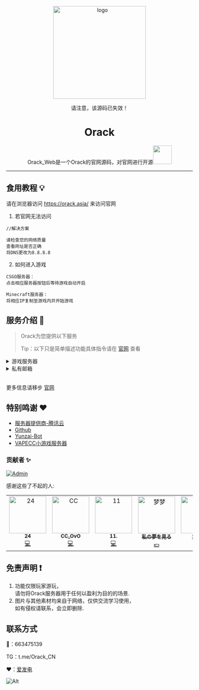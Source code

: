 <div align="center">
<img src="https://orack.asia/images/logo/logo.png" alt="logo" width = "250">
<br>
<p>请注意，该源码已失效！</p>
<h1>Orack</h1>

Orack_Web是一个Orack的官网源码，对官网进行开源<img src="https://media.giphy.com/media/mGcNjsfWAjY5AEZNw6/giphy.gif" width="50">
<br>


</div>

---

## 食用教程 💡

请在浏览器访问 https://orack.asia/ 来访问官网<br>

1. 若官网无法访问
```
//解决方案

请检查您的网络质量
查看网址是否正确
将DNS更改为8.8.8.8
```

2. 如何进入游戏

```
CSGO服务器：
点击相应服务器按钮后等待游戏自动开启

Minecraft服务器：
将相应IP复制至游戏内并开始游戏
```

## 服务介绍 📖

> Orack为您提供以下服务
>
> Tip：以下只是简单描述功能具体指令请在 [官网](https://orack.asia/) 查看
<details>
  <summary>游戏服务器</summary>

- [x] CSGO 55服务器

- [x] CSGO 死斗服务器

- [x] Minecraft小游戏服务器

- [x] Minecraft生存服务器


Tip：具体请在 [官网](https://orack.asia/) 查看
  </details>

<details>
  <summary>私有邮箱</summary>

- [x] 私有邮箱域名

- [x] 100% 隐私收发邮件

- [x] 可在任意邮箱平台使用

- [x] 更方便的管理邮件



</details>




<br>

更多信息请移步 [官网](https://orack.asia/)

## 特别鸣谢 ❤️

- [服务器提供商-腾讯云](https://cloud.tencent.com/)
- [Github](https://github.com/zCN24)
- [Yunzai-Bot](https://gitee.com/Le-niao/Yunzai-Bot)
- [VAPECC小游戏服务器](https://github.com/zCN24)


### 贡献者 ✨

<!-- ALL-CONTRIBUTORS-BADGE:START - Do not remove or modify this section -->
[![Admin](https://img.shields.io/badge/Adminstrator-10-orange.svg?style=flat-square)](#contributors-)
<!-- ALL-CONTRIBUTORS-BADGE:END -->
感谢这些了不起的人:

<!-- ALL-CONTRIBUTORS-LIST:START - Do not remove or modify this section -->
<!-- prettier-ignore-start -->
<!-- markdownlint-disable -->
<table>
  <tbody>
    <tr>
      <td align="center" valign="top" width="14.28%"><a href="https://github.com/zCN24"><img src="https://orack.asia/images/tx1.jpg" width="100px;" alt="24"/><br /><sub><b>24</b></sub></a><br /><a href="https://github.com/zCN24" title="Idea & Code">💻</a></td>
      <td align="center" valign="top" width="14.28%"><a href="https://github.com/zCN24"><img src="https://orack.asia/images/tx2.jpg" width="100px;" alt="CC"/><br /><sub><b>CC_OvO</b></sub></a><br /><a href="https://github.com/zCN24" title="Code & Moeny">💻</a></td>
      <td align="center" valign="top" width="14.28%"><a href="https://github.com/zCN24"><img src="https://orack.asia/images/tx3.jpg" width="100px;" alt="11"/><br /><sub><b>11.</b></sub></a><br /><a href="#ideas-Georgebillion" title="Idea & Moeny">💻</a></td>
      <td align="center" valign="top" width="14.28%"><a href="https://github.com/zCN24"><img src="https://orack.asia/images/tx6.jpg" width="100px;" alt="梦梦"/><br /><sub><b>私の夢を見る</b></sub></a><br /><a href="#ideas-xfdown" title="Idea & Moeny">💴</a></td>
      <td align="center" valign="top" width="14.28%"><a href="https://github.com/zCN24"><img src="https://orack.asia/images/tx5.jpg" width="100px;" alt="lxd"/><br /><sub><b>刘信达</b></sub></a><br /><a href="https://github.com/yeyang52/yenai-plugin/commits?author=liuzj288" title="Idea & Moeny">💴</a></td>
    </tr>
  </tbody>
</table>

<!-- markdownlint-restore -->
<!-- prettier-ignore-end -->

<!-- ALL-CONTRIBUTORS-LIST:END -->



## 免责声明 ❗

1. 功能仅限玩家游玩，<br>请勿将Orack服务器用于任何以盈利为目的的场景.
2. 图片与其他素材均来自于网络，仅供交流学习使用，<br>如有侵权请联系，会立即删除.

## 联系方式 

🐧：663475139

TG：t.me/Orack_CN

❤️：[爱发电](https://afdian.net/a/zCN24)

![Alt](https://repobeats.axiom.co/api/embed/4846ee762f10ace4304d4d3f628f63ab3eaf50ce.svg "Repobeats analytics image")
